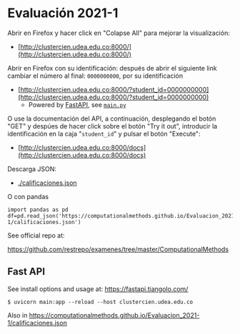 # Evaluación 2021-1
Abrir en Firefox y hacer click en "Colapse All" para mejorar la visualización:
* [http://clustercien.udea.edu.co:8000/](http://clustercien.udea.edu.co:8000/)

Abrir en Firefox con su identificación: después de abrir el siguiente link cambiar el número al final: `0000000000`, por su identificación
* [http://clustercien.udea.edu.co:8000/?student_id=0000000000](http://clustercien.udea.edu.co:8000/?student_id=0000000000)
  * Powered by [FastAPI](https://fastapi.tiangolo.com/), see [`main.py`](./main.py)

O use la documentación del API, a continuación, desplegando el botón "GET" y despúes de hacer click sobre el botón "Try it out", introducir la identificación en la caja "`student_id`" y pulsar el botón "Execute":
* [http://clustercien.udea.edu.co:8000/docs](http://clustercien.udea.edu.co:8000/docs)

Descarga JSON:
* [./calificaciones.json](https://computationalmethods.github.io/Evaluacion_2021-1/calificaciones.json)

O con pandas
```pyhon
import pandas as pd
df=pd.read_json('https://computationalmethods.github.io/Evaluacion_2021-1/calificaciones.json')
```

See official repo at:

https://github.com/restrepo/examenes/tree/master/ComputationalMethods

## Fast API
See install options and usage at: https://fastapi.tiangolo.com/
```
$ uvicorn main:app --reload --host clustercien.udea.edu.co
```

Also in https://computationalmethods.github.io/Evaluacion_2021-1/calificaciones.json


